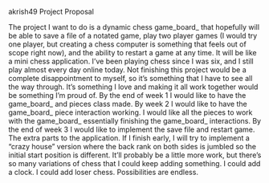 akrish49
Project Proposal

  The project I want to do is a dynamic chess game_board_ that hopefully will be able to save a file of a notated game, play two player games (I would try one player, but creating a chess computer is something that feels out of scope right now), and the ability to restart a game at any time. It will be like a mini chess application.
  I’ve been playing chess since I was six, and I still play almost every day online today. Not finishing this project would be a complete disappointment to myself, so it’s something that I have to see all the way through. It’s something I love and making it all work together would be something I’m proud of. 
  By the end of week 1 I would like to have the game_board_ and pieces class made. By week 2 I would like to have the game_board_ piece interaction working. I would like all the pieces to work with the game_board_ essentially finishing the game_board_ interactions. By the end of week 3 I would like to implement the save file and restart game. The extra parts to the application. 
  If I finish early, I will try to implement a “crazy house” version where the back rank on both sides is jumbled so the initial start position is different. It’ll probably be a little more work, but there’s so many variations of chess that I could keep adding something. I could add a clock. I could add loser chess. Possibilities are endless. 

